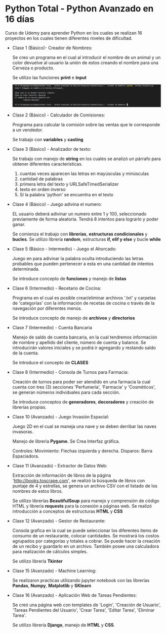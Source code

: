 # Python Total - Python Avanzado en 16 días
Curso de Udemy para aprender Python en los cuales se realizan 16 proyectos en los cuales tienen diferentes niveles de dificultad.

- Clase 1 (Básico)- Creador de Nombres: 
  
  Se creo un programa en el cual al introducir el nombre de un animal y un color devuelve al usuario la unión de estos creando el nombre para una Cerveza o producto.
  
  Se utilizo las funciones **print** e **input**
  
  ![Imagen Proyecto 1](https://github.com/vilarmauricio/16-Proyectos-Python/blob/main/imagenes/Captura%20proyecto1.jpg)
 
  
- Clase 2 (Básico) - Calculador de Comisiones:
  
  Programa para calcular la comisión sobre las ventas que le corresponde a un vendedor.
  
  Se trabajo con **variables** y **casting**
  
 - Clase 3 (Básico) - Analizador de texto:

    Se trabajo con manejo de **string** en los cuales se analizó un párrafo para obtener diferentes características.
  
    1. cuantas veces aparecen las letras en mayúsculas y minúsculas
    2. cantidad de palabras
    3. primera letra del texto y URLSafeTimedSerializer
    4. texto en orden inverso
    5. Sí la palabra 'python' se encuentra en el texto

- Clase 4 (Básico) - Juego adivina el numero:

  EL usuario deberá adivinar un numero entre 1 y 100, seleccionado previamente de forma aleatoria. Tendrá 8 intentos para lograrlo y poder ganar.
  
  Se comienza el trabajo con **librerías**, **estructuras condicionales** y **bucles**. Se utilizo librería **random**, estructuras **if, elif y else** y bucle **while**
  
- Clase 5 (Básico - Intermedio) - Juego el Ahorcado:

  Juego en para adivinar la palabra oculta introduciendo las letras probables que pueden pertenecer a esta en una cantidad de intentos determinada.
  
  Se introduce concepto de **funciones** y manejo de **listas**
  
- Clase 6 (Intermedio) - Recetario de Cocina:

  Programa en el cual es posible crear/eliminar archivos '.txt' y carpetas de 'categorías' con la información de recetas de cocina o través de la navegación por diferentes menús.
  
  Se introduce concepto de manejo de **archivos** y **directorios**
  
- Clase 7 (Intermedio) - Cuenta Bancaria

  Manejo de saldo de cuenta bancaria, en la cual tendremos información de nombre y apellido del cliente, número de cuenta y balance. Se introducirán valores iniciales y se podrá ir agregando y restando saldo de la cuenta.
  
  Se introduce el concepto de **CLASES**
  
- Clase 8 (Intermedio) - Consola de Turnos para Farmacia:

  Creación de turnos para poder ser atendido en una farmacia la cual cuenta con tres (3) secciones 'Perfumería', 'Farmacia' y 'Cosméticos', se generan números individuales para cada sección.
  
  Se introduce conceptos de **generadores**, **decoradores** y creación de librerías propias.
  
- Clase 10 (Avanzado) - Juego Invasión Espacial:

  Juego 2D en el cual se maneja una nave y se deben derribar las naves invasoras.
  
  Manejo de librería **Pygame**. Se Crea Interfaz gráfica. 
  
  Controles: Movimiento: Flechas izquierda y derecha.
             Disparos: Barra Espaciadora. 
             
- Clase 11 (Avanzado) - Extractor de Datos Web:

  Extracción de información de libros de la página 'http://books.toscrape.com', se realizó la búsqueda de libros con puntaje de 4 y estrellas, se genera un archivo CSV con el listado de los nombres de estos libros.
  
  Se utilizo librerías **BeautifulSoup** para manejo y comprensión de código HTML y librería **requests** para la conexión a páginas web. 
  Se realizó introducción a conceptos de estructuras **HTML** y **CSS**
  
- Clase 12 (Avanzado) - Gestor de Restaurante:
  
    Consola grafica en la cual se puede seleccionar los diferentes ítems de consumo de un restaurante, colocar cantidades. Se mostrará los costos agrupados por categorías y totales a cobrar. Se puede hacer la creación de un recibo y guardarlo en un archivo. 
    También posee una calculadora para realización de cálculos simples.
    
    Se utilizo librería **Tkinter**

- Clase 15 (Avanzado) - Machine Learning:

  Se realizaron practicas utilizando jupyter notebook con las librerías **Pandas**, **Numpy**, **Matplotlib** y **SKlearn**
  
- Clase 16 (Avanzado) - Aplicación Web de Tareas Pendientes:

  Se creó una página web con templates de 'Login', 'Creación de Usuario', 'Tareas Pendientes del Usuario', 'Crear Tarea', 'Editar Tarea', 'Eliminar Tarea'.
  
  Se utilizo librería **Django**, manejo de **HTML** y **CSS**.
    
    
    
  
  
 

  
  
  

  
  
  
  
  
  
  
